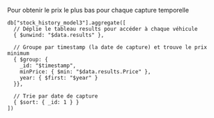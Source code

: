 Pour obtenir le prix le plus bas pour chaque capture temporelle
```mongo
db["stock_history_model3"].aggregate([
  // Déplie le tableau results pour accéder à chaque véhicule
  { $unwind: "$data.results" },
  
  // Groupe par timestamp (la date de capture) et trouve le prix minimum
  { $group: {
    _id: "$timestamp",
    minPrice: { $min: "$data.results.Price" },
    year: { $first: "$year" }
  }},
  
  // Trie par date de capture
  { $sort: { _id: 1 } }
])
````
